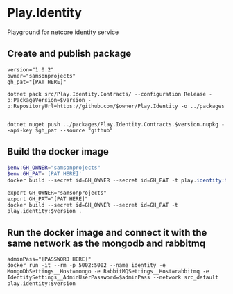 # Play.Identity

Playground for netcore identity service

## Create and publish package

```linux
version="1.0.2"
owner="samsonprojects"
gh_pat="[PAT HERE]"

dotnet pack src/Play.Identity.Contracts/ --configuration Release -p:PackageVersion=$version -p:RepositoryUrl=https://github.com/$owner/Play.Identity -o ../packages


dotnet nuget push ../packages/Play.Identity.Contracts.$version.nupkg --api-key $gh_pat --source "github"

```

## Build the docker image

```powershell
$env:GH_OWNER="samsonprojects"
$env:GH_PAT='[PAT HERE]'
docker build --secret id=GH_OWNER --secret id=GH_PAT -t play.identity:$version .

```

```linux
export GH_OWNER="samsonprojects"
export GH_PAT="[PAT HERE]"
docker build --secret id=GH_OWNER --secret id=GH_PAT -t play.identity:$version .
```

## Run the docker image and connect it with the same network as the mongodb and rabbitmq

```linux
adminPass="[PASSWORD HERE]"
docker run -it --rm -p 5002:5002 --name identity -e MongoDbSettings__Host=mongo -e RabbitMQSettings__Host=rabbitmq -e IdentitySettings__AdminUserPassword=$adminPass --network src_default play.identity:$version
```
